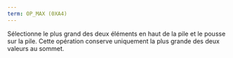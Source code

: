 ```yaml
---
term: OP_MAX (0XA4)
---
```


Sélectionne le plus grand des deux éléments en haut de la pile et le pousse sur la pile. Cette opération conserve uniquement la plus grande des deux valeurs au sommet.

